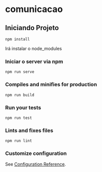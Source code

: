 # comunicacao

## Iniciando Projeto
```
npm install
```
Irá instalar o node_modules

### Iniciar o server via npm
```
npm run serve
```

### Compiles and minifies for production
```
npm run build
```

### Run your tests
```
npm run test
```

### Lints and fixes files
```
npm run lint
```

### Customize configuration
See [Configuration Reference](https://cli.vuejs.org/config/).
